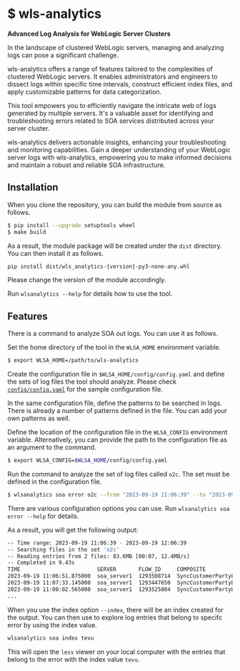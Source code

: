 
# $ wls-analytics

**Advanced Log Analysis for WebLogic Server Clusters**

In the landscape of clustered WebLogic servers, managing and analyzing logs can pose a significant challenge. 

wls-analytics offers a range of features tailored to the complexities of clustered WebLogic servers. It enables administrators and engineers to dissect logs within specific time intervals, construct efficient index files, and apply customizable patterns for data categorization.

This tool empowers you to efficiently navigate the intricate web of logs generated by multiple servers. It's a valuable asset for identifying and troubleshooting errors related to SOA services distributed across your server cluster.

wls-analytics delivers actionable insights, enhancing your troubleshooting and monitoring capabilities. Gain a deeper understanding of your WebLogic server logs with wls-analytics, empowering you to make informed decisions and maintain a robust and reliable SOA infrastructure.

## Installation

When you clone the repository, you can build the module from source as follows. 

```bash
$ pip install --upgrade setuptools wheel
$ make build 
```

As a result, the module package will be created under the `dist` directory. You can then install it as follows.

```bash
pip install dist/wls_analytics-{version}-py3-none-any.whl
```

Please change the version of the module accordingly.

Run `wlsanalytics --help` for details how to use the tool. 

## Features

There is a command to analyze SOA out logs. You can use it as follows. 

Set the home directory of the tool in the `WLSA_HOME` environment variable.

```bash
$ export WLSA_HOME=/path/to/wls-analytics
   ```

Create the configuration file in `$WLSA_HOME/config/config.yaml` and define the sets of log files the tool should analyze. Please check [`config/config.yaml`](https://github.com/tomvit/wls-analytics/blob/main/config/config.yaml) for the sample configuration file.

In the same configuration file, define the patterns to be searched in logs. There is already a number of patterns defined in the file. You can add your own patterns as well.

Define the location of the configuration file in the `WLSA_CONFIG` environment variable. Alternatively, you can provide the path to the configuration file as an argument to the command.

```bash
$ export WLSA_CONFIG=$WLSA_HOME/config/config.yaml
```

Run the command to analyze the set of log files called `o2c`. The set must be defined in the configuration file.

```bash
$ wlsanalytics soa error o2c --from "2023-09-19 11:06:39" --to "2023-09-19 12:06:39"
```

There are various configuration options you can use. Run `wlsanalytics soa error --help` for details.

As a result, you will get the following output:

```bash
-- Time range: 2023-09-19 11:06:39 - 2023-09-19 12:06:39
-- Searching files in the set 'o2c'
-- Reading entries from 2 files: 83.6MB [00:07, 12.4MB/s]
-- Completed in 9.43s
TIME                        SERVER       FLOW_ID     COMPOSITE                            ERROR                  DETAIL
2023-09-19 11:06:51.875000  soa_server1  1293508714  SyncCustomerPartyListBRMCommsProvA…  ERR_VALIDATION_FAILED  PCM_OP_UPDATE_CUSTOMER
2023-09-19 11:07:33.145000  soa_server1  1293447650  SyncCustomerPartyListBRMCommsProvA…  ERR_VALIDATION_FAILED  PCM_OP_UPDATE_CUSTOMER
2023-09-19 11:08:02.565000  soa_server1  1293525804  SyncCustomerPartyListBRMCommsProvA…  ERR_VALIDATION_FAILED  PCM_OP_UPDATE_CUSTOMER
...
```
    
When you use the index option `--index`, there will be an index created for the output. You can then use to explore log entries that belong to specifc error by using the index value.    

```bash
wlsanalytics soa index tevu
```

This will open the `less` viewer on your local computer with the entries that belong to the error with the index value `tevu`.


